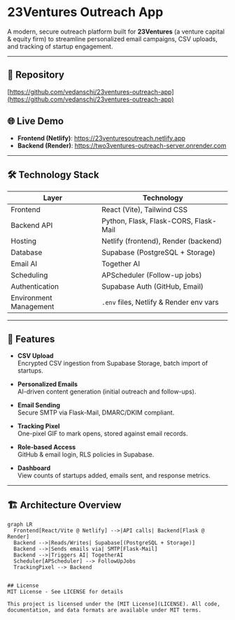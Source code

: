 # 23Ventures Outreach App

A modern, secure outreach platform built for **23Ventures** (a venture capital & equity firm) to streamline personalized email campaigns, CSV uploads, and tracking of startup engagement.

---

## 🔗 Repository

[https://github.com/vedanschi/23ventures-outreach-app](https://github.com/vedanschi/23ventures-outreach-app)

## 🌐 Live Demo

- **Frontend (Netlify)**: https://23venturesoutreach.netlify.app  
- **Backend (Render)**: https://two3ventures-outreach-server.onrender.com

---

## 🛠️ Technology Stack

| Layer                  | Technology                                |
|------------------------|-------------------------------------------|
| Frontend               | React (Vite), Tailwind CSS                |
| Backend API            | Python, Flask, Flask-CORS, Flask-Mail     |
| Hosting                | Netlify (frontend), Render (backend)      |
| Database               | Supabase (PostgreSQL + Storage)           |
| Email AI               | Together AI                               |
| Scheduling             | APScheduler (Follow-up jobs)              |
| Authentication         | Supabase Auth (GitHub, Email)             |
| Environment Management | `.env` files, Netlify & Render env vars   |

---

## 🚀 Features

- **CSV Upload**  
  Encrypted CSV ingestion from Supabase Storage, batch import of startups.

- **Personalized Emails**  
  AI-driven content generation (initial outreach and follow-ups).

- **Email Sending**  
  Secure SMTP via Flask-Mail, DMARC/DKIM compliant.

- **Tracking Pixel**  
  One-pixel GIF to mark opens, stored against email records.

- **Role-based Access**  
  GitHub & email login, RLS policies in Supabase.

- **Dashboard**  
  View counts of startups added, emails sent, and response metrics.

---

## 🏗️ Architecture Overview

```mermaid
graph LR
  Frontend[React/Vite @ Netlify] -->|API calls| Backend[Flask @ Render]
  Backend -->|Reads/Writes| Supabase[(PostgreSQL + Storage)]
  Backend -->|Sends emails via| SMTP[Flask-Mail]
  Backend -->|Triggers AI| TogetherAI
  Scheduler[APScheduler] --> FollowUpJobs
  TrackingPixel --> Backend


## License
MIT License - See LICENSE for details

This project is licensed under the [MIT License](LICENSE). All code, documentation, and data formats are available under MIT terms.


